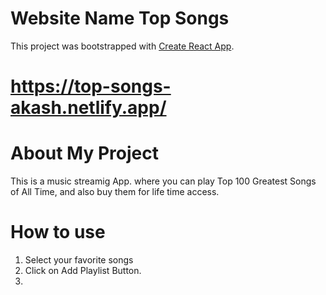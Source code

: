 # Website Name Top Songs

This project was bootstrapped with [Create React App](https://github.com/facebook/create-react-app).
# https://top-songs-akash.netlify.app/

# About My Project
This is a music streamig App. where you can play Top 100 Greatest Songs of All Time, and also buy them for life time access.

# How to use

1. Select your favorite songs
2. Click on Add Playlist Button.
3. 



